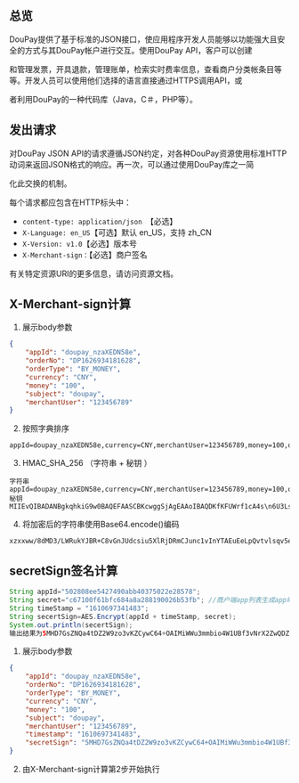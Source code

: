 ## 总览

DouPay提供了基于标准的JSON接口，使应用程序开发人员能够以功能强大且安全的方式与其DouPay帐户进行交互。使用DouPay API，客户可以创建

和管理发票，开具退款，管理账单，检索实时费率信息，查看商户分类帐条目等等。开发人员可以使用他们选择的语言直接通过HTTPS调用API，或

者利用DouPay的一种代码库（Java，C＃，PHP等）。

## 发出请求

对DouPay JSON API的请求遵循JSON约定，对各种DouPay资源使用标准HTTP动词来返回JSON格式的响应。再一次，可以通过使用DouPay库之一简

化此交换的机制。

每个请求都应包含在HTTP标头中：

* `content-type: application/json `【必选】
* `X-Language: en_US`【可选】默认 en_US，支持 zh_CN
* `X-Version: v1.0`【必选】版本号
* `X-Merchant-sign：`【必选】商户签名

有关特定资源URI的更多信息，请访问资源文档。

## X-Merchant-sign计算

1. 展示body参数
```json
{
    "appId": "doupay_nzaXEDN58e",
    "orderNo": "DP1626934181628",
    "orderType": "BY_MONEY",
    "currency": "CNY",
    "money": "100",
    "subject": "doupay",
    "merchantUser": "123456789"
}
```

2. 按照字典排序
```apl
appId=doupay_nzaXEDN58e,currency=CNY,merchantUser=123456789,money=100,orderNo=DP1626934181628,orderType=BY_MONEY,subject=123456789
```

3. HMAC_SHA_256 （字符串 + 秘钥 ）
```apl
字符串
appId=doupay_nzaXEDN58e,currency=CNY,merchantUser=123456789,money=100,orderNo=DP1626934181628,orderType=BY_MONEY,subject=123456789
秘钥
MIIEvQIBADANBgkqhkiG9w0BAQEFAASCBKcwggSjAgEAAoIBAQDKfKFUWrf1cA4s\n6U3LsuCfghJlccee5TYpkp08GCbIOEPgSpBcoqirrNESv1zX1V4PfnHW7XnGMu5Y\nU0L0P8t46cJjjJWZh4qhK6fqf5spCRoj4sfleARJC7al1A6utwQVAp/RTANLC4eR\n8pxEJKwOCDYJv9Q/f+t6PCr/Hs2/UTFJB2zDA15d+1MnlTsEjCLryIj1CGmLNGSk\nDuIjn6+h0hxpaF5PvFzA5gJB2W3D+ZhdM7s5uXL4PiUDbHqH0djDt+lYweBCDVKX\nGeL85mmJFyOZUsIr3wWZ2CwpKRwwC2wS9p8DMfYLSFaPmw+dTtKLwmE0F5BH9mEa\npdPpGF9bAgMBAAECggEALQm1lJ6tBjGLZZ/rBuDdp3z1/IxnO0d+WZbb1E8G6Ufi\niRPssj4XyD+jLUlVLEiwKEAWsBiYGmafrxOt88fwyQ8thpjxeXm1cw3TxovlhiYZ\nI1xA3CBqy5iIYrAdJ+1bQhUYWSRQIzQIToUpDtsdTe2zn02Ety8LwF97rM08NE5E\nnIdKiddYvbc1QskMMeQSuoS7XRUm8XwzUnDIphQXMUYlnU3zTVipdS66Gt8QByXz\nHBnTpJ1CbS0IrKmMZuieRYQkbqswLpz3fplu0C5leQSx7qCxKa7tRaBjHbAeL7mY\nXrUNC1ZEKfUH3f6AR6Hn2AJX5qoCXJAo1memI0uh8QKBgQDnxkK4Ll2jLDXS9obl\n9KSpZm1FpUTTbhBS+pgbDSbXBcvb5cEE9kgdTsCjmvkKdGg/aPpOuXGl3lZ5rEgA\nHjInxvCpx2dltqYormkVMc1773nWLrHs1nLi1urXQg4HJ9RMCvpPLVveVgaeT7bO\nLt2GVXKahtZU7gb5JLhMcHYPOQKBgQDfprOmz05it2amNpmiOvGY10rTufgqkjBC\npgCenChs5Vbl9QYDv1lUMHGQ2dIYJGIncjJwTeWlnUcM+O+9Fk9KLXhg8FE+ZgLU\nosumF7dgtgtUIxZufAobIT2TmPN/86d3jfDCrvLipkphfkhaiug8derm65nmx9iW\nDP7jbScPMwKBgQDPPABP+nUS/uapWHBJkDLinIi7qwgdG95Qs2vpVBsUS0R5u7aY\nHzVfrxijsF9Yr7i+abjVRw6Mxn3/kMFYCafC1Sg+ReL3mRZ8bWXb44nddMQ1c872\n+tACbzPPgGpWj5BM5cvlm6L262hDiPbk6BZ+lExCSqm9io6FmgWHo06MUQKBgBoE\ngpG9PBkvzLk5UNYWlVR6dzH6SGxrZUHbnebVs743T8ygnHqDIBkzKYL4VACK+wAr\nwMJfzX9etI1FyF3u4np2n7JnQoxHwbyK07YWvDZ79wVqr4la1LIjQ86P1IPmDG1U\nDdYYFBlZzv1Ye4JM9odSEGmcruKyDPgnut8qK4kRAoGADXC1brwe5+E7YXIcZuby\n1eHoVpjlfBgrav3Km7p3u5yrmDzOD8Gt2I7aPcdshLjXqPG7f/s8GZIjFB9JpuLd\noWm3NjVO1OmEaMWhgyQNYCWsJ3SeACl1+SvrBtZ6QJuWnbw3MgbNZglf0yCMCs7D\nxqhZRWFGnRotRrpXEKnLujU=
```

4. 将加密后的字符串使用Base64.encode()编码
```apl
xzxxww/8dMD3/LWRukYJBR+C8vGnJUdcsiu5XlRjDRmCJunc1vInYTAEuEeLpQvtvlsqv5e3PziysP6i4TUrVgqMOAFoi9VzIPCWAPXzZ8Nh8gV1C+MJI7A4NzYaHk+SVX1VKviCTyUxvRI05ccJ3CU3SGmxef/Eam2WI6oF2HPCr2NxgSdve/KwT0ZphHSlFhV9ENo/+7ZoLpxHvXjBHsAErjWBTZ2lvXvavU2D+cdg0WA9mux6qNHol22imqNY/6mk/aXnMUSdah5agM4Ao4PL4/9I4XwDYgFzuo7snf7n3kOaw+aQ6B+rRfg0KhdLazt1EHgxL3rBQ964MEAlCQ==
```

## secretSign签名计算
```java
String appId="502808ee5427490abb40375022e28578";
String secret="c67100f61bfc684a8a288190026b53fb"; //商户端app列表生成app时展示一次
String timeStamp = "1610697341483";
String secertSign=AES.Encrypt(appId + timeStamp, secret);
System.out.println(secertSign);
输出结果为5MHD7GsZNQa4tDZ2W9zo3vKZCywC64+OAIMiWWu3mmbio4W1UBf3vNrX2ZwQDZeB    
```

1. 展示body参数

```json
{
    "appId": "doupay_nzaXEDN58e",
    "orderNo": "DP1626934181628",
    "orderType": "BY_MONEY",
    "currency": "CNY",
    "money": "100",
    "subject": "doupay",
    "merchantUser": "123456789",
    "timestamp": "1610697341483",
    "secretSign": "5MHD7GsZNQa4tDZ2W9zo3vKZCywC64+OAIMiWWu3mmbio4W1UBf3vNrX2ZwQDZeB"
}
```
2. 由X-Merchant-sign计算第2步开始执行
